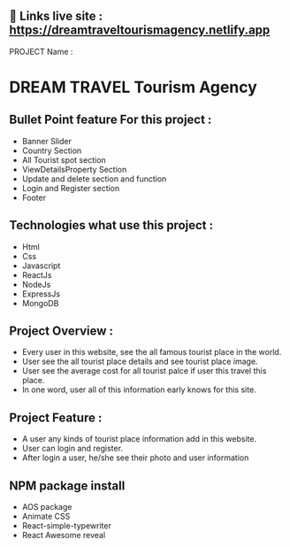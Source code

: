 ## 🔗 Links live site : https://dreamtraveltourismagency.netlify.app


PROJECT Name :  
# DREAM TRAVEL Tourism Agency 

##  Bullet Point feature For this project :

 - Banner Slider
 - Country Section
 - All Tourist spot section
 - ViewDetailsProperty Section
 - Update and delete section and function
 - Login and Register section
 - Footer

##  Technologies what use this project :

 - Html
 - Css
 - Javascript
 - ReactJs
 - NodeJs
 - ExpressJs
 - MongoDB

##  Project Overview :

 - Every user in this website, see the all famous tourist place in the world.
 - User see the all tourist place details and see tourist place image.
 - User see the average cost for all tourist palce if user this travel this place.
 - In one word, user all of this information early knows for this site.
   
##  Project Feature :

 - A user any kinds of tourist place information add in this website.
 - User can login and register.
 - After login a user, he/she see their photo and user information
   
## NPM package install

- AOS package
- Animate CSS
- React-simple-typewriter
- React Awesome reveal
